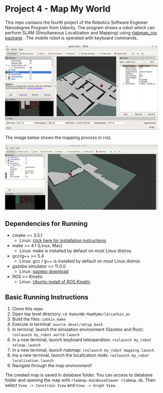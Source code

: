 # Project 4 - Map My World

This repo contains the fourth project of the Robotics Software Engineer Nanodegree Program from Udacity. The program shows a robot which can perform SLAM (Simultaneous Localization and Mapping) using [rtabmap_ros package](http://wiki.ros.org/rtabmap_ros) . The mobile robot is operated with keyboard commands.

![gazebo_example](images/image_02.png)

The image below shows the mapping process in rviz.

![rviz_example](images/slam_02.gif)

## Dependencies for Running
* cmake >= 3.5.1
  * Linux: [click here for installation instructions](https://cmake.org/install/)
* make >= 4.1 (Linux, Mac)
  * Linux: make is installed by default on most Linux distros
* gcc/g++ >= 5.4
  * Linux: gcc / g++ is installed by default on most Linux distros
* gazebo simulator >= 11.0.0
  * Linux: [gazebo download](http://gazebosim.org/download)
* ROS >= Kinetic
  *  Linux: [Ubuntu install of ROS Kinetic](http://wiki.ros.org/kinetic/Installation/Ubuntu)

## Basic Running Instructions

1. Clone this repo.
2. Open top level directory: `cd RobotND-MapMyWorld/catkin_ws`
3. Build the files: `catkin_make`
4. Execute in terminal: `source devel/setup.bash`
5. In terminal, launch the simulation environment (Gazebo and Rviz): `roslaunch my_robot world.launch`
6. In a new terminal, launch keyboard teleoperation: `roslaunch my_robot teleop.launch`
7. In a new terminal, launch rtabmap: `roslaunch my_robot mapping.launch`
8. Ina a new terminal, launch the localication node: `roslaunch my_robot localization.launch`
9. Navigate through the map environment!

The created map is saved in database folder. You can access to database folder and opening the map with `rtabmap-databaseViewer rtabmap.db`. Then select `View -> Constrain View` and `View -> Graph View`.
